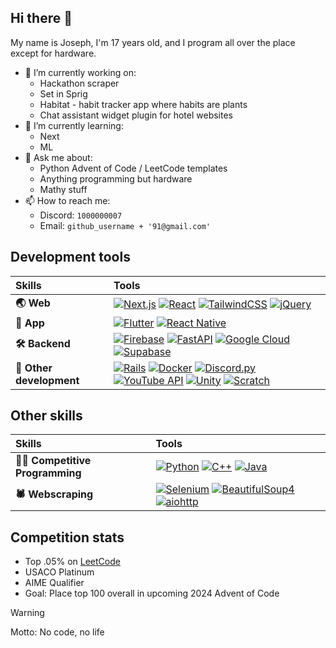 ## Hi there 👋

My name is Joseph, I'm 17 years old, and I program all over the place except for hardware.

- 🔭 I’m currently working on:
  - Hackathon scraper
  - Set in Sprig
  - Habitat - habit tracker app where habits are plants
  - Chat assistant widget plugin for hotel websites
- 🌱 I’m currently learning:
  - Next
  - ML
- 💬 Ask me about:
  - Python Advent of Code / LeetCode templates
  - Anything programming but hardware
  - Mathy stuff
- 📫 How to reach me:
  - Discord: `1000000007`
  - Email: `github_username + '91@gmail.com'`
<!--

- 👯 I’m looking to collaborate on ...
- 🤔 I’m looking for help with ...
^ Before "Ask me about:"

- 😄 Pronouns: ...
- ⚡ Fun fact: ...
-->

## Development tools
| Skills | Tools |
|  :-   |  :-  |
| **🌏 Web** | [![Next.js](https://img.shields.io/badge/-Next.js-080808?style=for-the-badge&logo=next.js&logoColor=white)](https://discord.js.org/) [![React](https://img.shields.io/badge/-React-017fa5?style=for-the-badge&logo=react&logoColor=white)](https://react.dev/) [![TailwindCSS](https://img.shields.io/badge/-Tailwind-38bdf8?style=for-the-badge&logo=tailwindcss&logoColor=white)](https://tailwindcss.com/) [![jQuery](https://img.shields.io/badge/-jQuery-0865a7?style=for-the-badge&logo=jquery&logoColor=white)](https://jquery.com/) |
| **📱 App** | [![Flutter](https://img.shields.io/badge/-Flutter-2fb3ee?style=for-the-badge&logo=flutter&logoColor=white)](https://flutter.dev/) [![React Native](https://img.shields.io/badge/-React_Native-017fa5?style=for-the-badge&logo=react&logoColor=white)](https://react.dev/) |
| **🛠 Backend** | [![Firebase](https://img.shields.io/badge/-Firebase-f57c00?style=for-the-badge&logo=firebase&logoColor=white)](https://firebase.google.com/) [![FastAPI](https://img.shields.io/badge/-FastAPI-059286?style=for-the-badge&logo=fastapi&logoColor=white)](https://fastapi.tiangolo.com/) [![Google Cloud](https://img.shields.io/badge/-Google%20Cloud-4285f4?style=for-the-badge&logo=google-cloud&logoColor=white)](https://cloud.google.com/) [![Supabase](https://img.shields.io/badge/-Supabase-33b57b?style=for-the-badge&logo=supabase&logoColor=white)](https://supabase.com/) |
| **🔮 Other development** | [![Rails](https://img.shields.io/badge/-Rails-d30001?style=for-the-badge&logo=rubyonrails&logoColor=white)](https://rubyonrails.org/) [![Docker](https://img.shields.io/badge/-Docker-1d63ed?style=for-the-badge&logo=docker&logoColor=white)](https://www.docker.com/) [![Discord.py](https://img.shields.io/badge/-Discord.py-5865f2?style=for-the-badge&logo=discord&logoColor=white)](https://discordpy.readthedocs.io/en/stable/) [![YouTube API](https://img.shields.io/badge/-YouTube_API-ff0000?style=for-the-badge&logo=youtube&logoColor=white)](https://developers.google.com/youtube/v3) [![Unity](https://img.shields.io/badge/-Unity-080808?style=for-the-badge&logo=unity&logoColor=white)](https://unity.com/) [![Scratch](https://img.shields.io/badge/-Scratch-f6a11f?style=for-the-badge&logo=scratch&logoColor=white)](https://scratch.mit.edu/) |

## Other skills
| Skills | Tools |
|  :-   |  :-  |
| **👨‍💻 Competitive Programming** | [![Python](https://img.shields.io/badge/-Python-3476ab?style=for-the-badge&logo=python&logoColor=white)](https://www.python.org/) [![C++](https://img.shields.io/badge/-C++-00589d?style=for-the-badge&logo=cplusplus&logoColor=white)](https://cplusplus.com/) [![Java](https://img.shields.io/badge/-Java-f89917?style=for-the-badge&logo=openjdk&logoColor=white)](https://java.com/) |
| **🕷️ Webscraping** | [![Selenium](https://img.shields.io/badge/-Selenium-43b02a?style=for-the-badge&logo=selenium&logoColor=white)](https://www.selenium.dev/) [![BeautifulSoup4](https://img.shields.io/badge/-BeautifulSoup4-4e342e?style=for-the-badge&logoColor=white)](https://beautiful-soup-4.readthedocs.io/en/latest/) [![aiohttp](https://img.shields.io/badge/-aiohttp-2c5bb4?style=for-the-badge&logo=aiohttp&logoColor=white)](https://docs.aiohttp.org/en/stable/) |

## Competition stats
- Top .05% on [LeetCode](https://leetcode.com/u/jwseph/)
- USACO Platinum
- AIME Qualifier
- Goal: Place top 100 overall in upcoming 2024 Advent of Code

> [!WARNING]
> Motto: No code, no life
